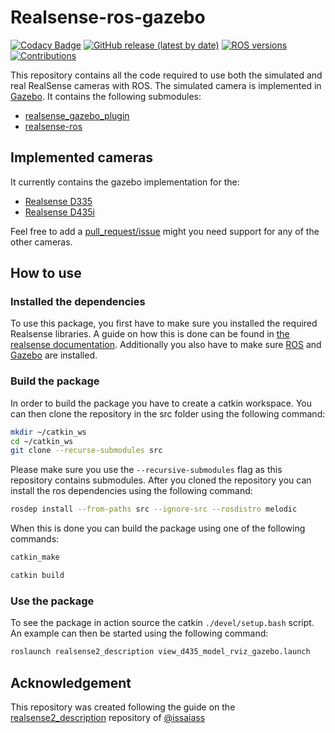 # Realsense-ros-gazebo

[![Codacy Badge](https://app.codacy.com/project/badge/Grade/af9c95b115fc49499bbc058f22cd4adf)](https://www.codacy.com/gh/rickstaa/realsense-ros-gazebo/dashboard?utm_source=github.com&utm_medium=referral&utm_content=rickstaa/realsense-ros-gazebo&utm_campaign=Badge_Grade)
[![GitHub release (latest by date)](https://img.shields.io/github/v/release/rickstaa/realsense-ros-gazebo)](https://github.com/rickstaa/realsense-ros-gazebo/releases)
[![ROS versions](https://img.shields.io/badge/ROS%20versions-Melodic-brightgreen)](https://wiki.ros.org)
[![Contributions](https://img.shields.io/badge/contributions-welcome-orange.svg)](contributing.md)

This repository contains all the code required to use both the simulated and real RealSense cameras with ROS. The simulated camera is implemented in [Gazebo](https://wiki.ros.org/gazebo). It contains the following submodules:

-   [realsense_gazebo_plugin](https://github.com/rickstaa/realsense_gazebo_plugin/tree/melodic-devel)
-   [realsense-ros](https://github.com/rickstaa/realsense-ros/tree/development-gazebo)

## Implemented cameras

It currently contains the gazebo implementation for the:

-   [Realsense D335](https://github.com/rickstaa/realsense-ros/blob/development-gazebo/realsense2_description/launch/view_d435_model_rviz_gazebo.launch)
-   [Realsense D435i](https://github.com/rickstaa/realsense-ros/blob/development-gazebo/realsense2_description/launch/view_d435i_model_rviz_gazebo.launch)

Feel free to add a [pull_request/issue](https://github.com/rickstaa/realsense-ros-gazebo/issues) might you need support for any of the other cameras.

## How to use

### Installed the dependencies

To use this package, you first have to make sure you installed the required Realsense libraries. A guide on how this is done can be found in [the realsense documentation](https://www.intelrealsense.com/get-started/). Additionally you also have to make sure [ROS](https://wiki.ros.org/ROS/Installation) and [Gazebo](https://wiki.ros.org/gazebo) are installed.

### Build the package

In order to build the package you have to create a catkin workspace. You can then clone the repository in the src folder using the following command:

```bash
mkdir ~/catkin_ws
cd ~/catkin_ws
git clone --recurse-submodules src
```

Please make sure you use the `--recursive-submodules` flag as this repository contains submodules. After you cloned the repository you can install the ros dependencies using the following command:

```bash
rosdep install --from-paths src --ignore-src --rosdistro melodic
```

When this is done you can build the package using one of the following commands:

```bash
catkin_make
```

```bash
catkin build
```

### Use the package

To see the package in action source the catkin `./devel/setup.bash` script. An example can then be started using the following command:

```bash
roslaunch realsense2_description view_d435_model_rviz_gazebo.launch
```

## Acknowledgement

This repository was created following the guide on the [realsense2_description](https://github.com/issaiass/realsense2_description) repository of [@issaiass](https://github.com/issaiass)
